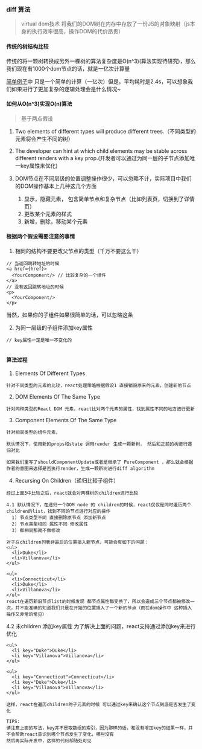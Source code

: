 ### diff 算法
> virtual dom技术 将我们的DOM树在内存中存放了一份JS的对象映射（js本身的执行效率很高，操作DOM的代价昂贵）
#### 传统的树结构比较
传统的将一颗树转换成另外一棵树的算法复杂度是O(n^3)(算法实现待研究)，那么我们现在有1000个dom节点的话，就是一亿次计算量

[简单例子](./on^3.html)中 只是一个简单的计算（一亿次）但是，平均耗时是2.4s，可以想象我们如果进行了更加复杂的逻辑处理会是什么情况~

#### 如何从O(n^3)实现O(n)算法
> 基于两点假设
1. Two elements of different types will produce different trees.（不同类型的元素将会产生不同的树）

2. The developer can hint at which child elements may be stable across different renders with a key prop.(开发者可以通过为同一层的子节点添加唯一key属性来优化)

3. DOM节点在不同层级的位置调整操作很少，可以忽略不计，实际项目中我们的DOM操作基本上几种这几个方面
    1. 显示，隐藏元素， 包含简单节点和复杂节点（比如列表页，切换到了详情页）
    2. 更改某个元素的样式
    3. 新增，删除，移动某个元素

#### 根据两个假设需要注意的事情
1. 相同的结构不要更改父节点的类型（千万不要这么干）
```
// 当返回跳转地址的时候 
<a href={href}>
  <YourComponent/> // 比较复杂的一个组件
</a>
// 没有返回跳转地址的时候
<p>
  <YourComponent/>
</p>
```
当然，如果你的子组件如果很简单的话，可以忽略这条

2. 为同一层级的子组件添加key属性

```
// key属性一定是唯一不变化的


```



#### 算法过程
1. Elements Of Different Types
```
针对不同类型的元素的比较，react处理策略根据假设1 直接销毁原来的元素，创建新的节点
```

2. DOM Elements Of The Same Type
```
针对同种类型的React DOM 元素，react比对两个元素的属性，找到属性不同的地方进行更新
```
3. Component Elements Of The Same Type
```
针对相同类型的组件元素，

默认情况下，使用新的props和state 调用render 生成一颗新树， 然后和之前的树进行递归对比

如果我们重写了shouldComponentUpdate或者是继承了 PureComponent ，那么就会根据作者的意图来选择是否执行render，生成一颗新树进行diff algorithm
```
4.  Recursing On Children（递归比较子组件）
```
经过上面3中比较之后，react就会对两棵树的children进行比较

4.1 默认情况下，在递归一个DOM node 的 children的时候，react仅仅是同时遍历两个children的list，找到不同的节点进行对应的操作
  1) 节点类型不同 直接删除原节点 添加新节点
  2) 节点类型相同 属性不同 修改属性
  3) 都相同那就不做修改

对于在children列表非最后的位置插入新节点，可能会有如下的问题：
<ul>
  <li>Duke</li>
  <li>Villanova</li>
</ul>

<ul>
  <li>Connecticut</li>
  <li>Duke</li>
  <li>Villanova</li>
</ul>
react在遍历新旧节点list的时候发现 都节点属性都变换了，所以会造成三个节点都被修改一次，并不能准确的知道我们只是在开始的位置插入了一个新的节点（而在dom操作中 这种插入操作又非常的常见）
```
4.2 未children 添加key属性
为了解决上面的问题，react支持通过添加key来进行优化
```
<ul>
  <li key="Duke">Duke</li>
  <li key="Villanova">Villanova</li>
</ul>

<ul>
  <li key="Connecticut">Connecticut</li>
  <li key="Duke">Duke</li>
  <li key="Villanova">Villanova</li>
</ul>

这样，react在遍历children的子元素的时候 可以通过key来确认这个节点到底是否发生了变化

TIPS: 
请注意上面的写法，key并不是取数组的索引，因为那样的话，和没有增加key的结果一样，并不会帮助react意识到哪个节点发生了变化，哪些没有
然后再实际开发中，这样的代码却随处可见
```

